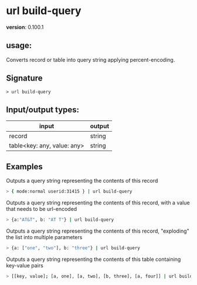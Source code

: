 # url build-query

**version**: 0.100.1

## **usage**:

Converts record or table into query string applying percent-encoding.

## Signature

`> url build-query `

## Input/output types:

| input                         | output |
| ----------------------------- | ------ |
| record                        | string |
| table\<key: any, value: any\> | string |

## Examples

Outputs a query string representing the contents of this record

```bash
> { mode:normal userid:31415 } | url build-query
```

Outputs a query string representing the contents of this record, with a value that needs to be url-encoded

```bash
> {a:"AT&T", b: "AT T"} | url build-query
```

Outputs a query string representing the contents of this record, "exploding" the list into multiple parameters

```bash
> {a: ["one", "two"], b: "three"} | url build-query
```

Outputs a query string representing the contents of this table containing key-value pairs

```bash
> [[key, value]; [a, one], [a, two], [b, three], [a, four]] | url build-query
```
